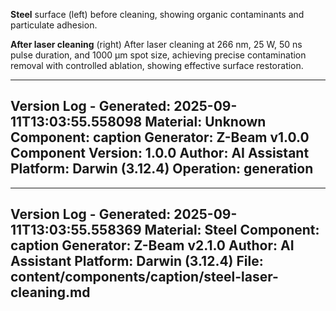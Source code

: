 **Steel** surface (left) before cleaning, showing organic contaminants and particulate adhesion.

**After laser cleaning** (right) After laser cleaning at 266 nm, 25 W, 50 ns pulse duration, and 1000 µm spot size, achieving precise contamination removal with controlled ablation, showing effective surface restoration.

---
Version Log - Generated: 2025-09-11T13:03:55.558098
Material: Unknown
Component: caption
Generator: Z-Beam v1.0.0
Component Version: 1.0.0
Author: AI Assistant
Platform: Darwin (3.12.4)
Operation: generation
---

---
Version Log - Generated: 2025-09-11T13:03:55.558369
Material: Steel
Component: caption
Generator: Z-Beam v2.1.0
Author: AI Assistant
Platform: Darwin (3.12.4)
File: content/components/caption/steel-laser-cleaning.md
---